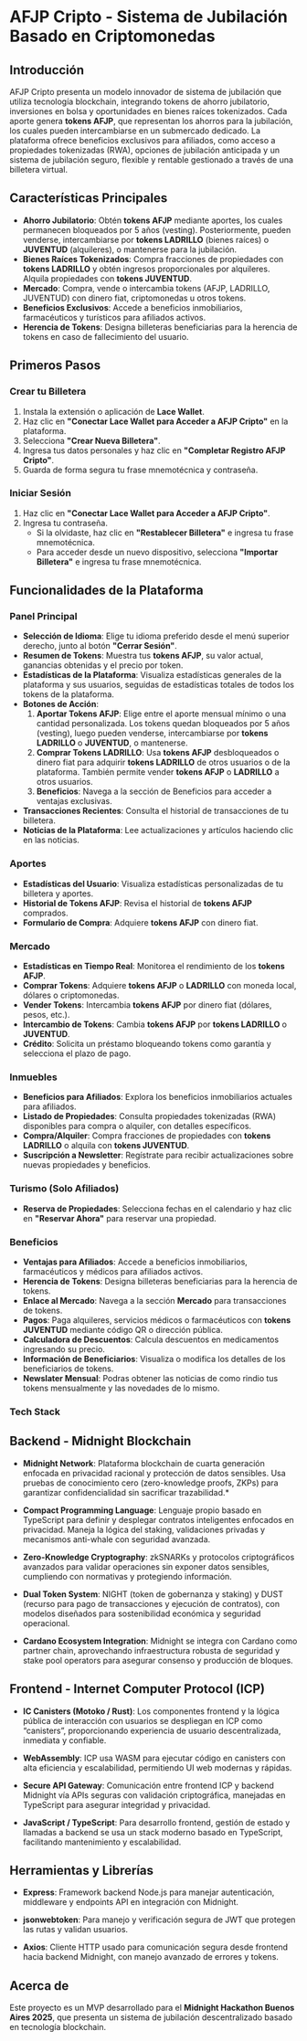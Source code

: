 # AFJP Cripto - Sistema de Jubilación Basado en Criptomonedas

## Introducción
AFJP Cripto presenta un modelo innovador de sistema de jubilación que utiliza tecnología blockchain, integrando tokens de ahorro jubilatorio, inversiones en bolsa y oportunidades en bienes raíces tokenizados. Cada aporte genera **tokens AFJP**, que representan los ahorros para la jubilación, los cuales pueden intercambiarse en un submercado dedicado. La plataforma ofrece beneficios exclusivos para afiliados, como acceso a propiedades tokenizadas (RWA), opciones de jubilación anticipada y un sistema de jubilación seguro, flexible y rentable gestionado a través de una billetera virtual.

## Características Principales
- **Ahorro Jubilatorio**: Obtén **tokens AFJP** mediante aportes, los cuales permanecen bloqueados por 5 años (vesting). Posteriormente, pueden venderse, intercambiarse por **tokens LADRILLO** (bienes raíces) o **JUVENTUD** (alquileres), o mantenerse para la jubilación.
- **Bienes Raíces Tokenizados**: Compra fracciones de propiedades con **tokens LADRILLO** y obtén ingresos proporcionales por alquileres. Alquila propiedades con **tokens JUVENTUD**.
- **Mercado**: Compra, vende o intercambia tokens (AFJP, LADRILLO, JUVENTUD) con dinero fiat, criptomonedas u otros tokens.
- **Beneficios Exclusivos**: Accede a beneficios inmobiliarios, farmacéuticos y turísticos para afiliados activos.
- **Herencia de Tokens**: Designa billeteras beneficiarias para la herencia de tokens en caso de fallecimiento del usuario.

## Primeros Pasos

### Crear tu Billetera
1. Instala la extensión o aplicación de **Lace Wallet**.
2. Haz clic en **"Conectar Lace Wallet para Acceder a AFJP Cripto"** en la plataforma.
3. Selecciona **"Crear Nueva Billetera"**.
4. Ingresa tus datos personales y haz clic en **"Completar Registro AFJP Cripto"**.
5. Guarda de forma segura tu frase mnemotécnica y contraseña.

### Iniciar Sesión
1. Haz clic en **"Conectar Lace Wallet para Acceder a AFJP Cripto"**.
2. Ingresa tu contraseña.
   - Si la olvidaste, haz clic en **"Restablecer Billetera"** e ingresa tu frase mnemotécnica.
   - Para acceder desde un nuevo dispositivo, selecciona **"Importar Billetera"** e ingresa tu frase mnemotécnica.

## Funcionalidades de la Plataforma

### Panel Principal
- **Selección de Idioma**: Elige tu idioma preferido desde el menú superior derecho, junto al botón **"Cerrar Sesión"**.
- **Resumen de Tokens**: Muestra tus **tokens AFJP**, su valor actual, ganancias obtenidas y el precio por token.
- **Estadísticas de la Plataforma**: Visualiza estadísticas generales de la plataforma y sus usuarios, seguidas de estadísticas totales de todos los tokens de la plataforma.
- **Botones de Acción**:
  1. **Aportar Tokens AFJP**: Elige entre el aporte mensual mínimo o una cantidad personalizada. Los tokens quedan bloqueados por 5 años (vesting), luego pueden venderse, intercambiarse por **tokens LADRILLO** o **JUVENTUD**, o mantenerse.
  2. **Comprar Tokens LADRILLO**: Usa **tokens AFJP** desbloqueados o dinero fiat para adquirir **tokens LADRILLO** de otros usuarios o de la plataforma. También permite vender **tokens AFJP** o **LADRILLO** a otros usuarios.
  3. **Beneficios**: Navega a la sección de Beneficios para acceder a ventajas exclusivas.
- **Transacciones Recientes**: Consulta el historial de transacciones de tu billetera.
- **Noticias de la Plataforma**: Lee actualizaciones y artículos haciendo clic en las noticias.

### Aportes
- **Estadísticas del Usuario**: Visualiza estadísticas personalizadas de tu billetera y aportes.
- **Historial de Tokens AFJP**: Revisa el historial de **tokens AFJP** comprados.
- **Formulario de Compra**: Adquiere **tokens AFJP** con dinero fiat.

### Mercado
- **Estadísticas en Tiempo Real**: Monitorea el rendimiento de los **tokens AFJP**.
- **Comprar Tokens**: Adquiere **tokens AFJP** o **LADRILLO** con moneda local, dólares o criptomonedas.
- **Vender Tokens**: Intercambia **tokens AFJP** por dinero fiat (dólares, pesos, etc.).
- **Intercambio de Tokens**: Cambia **tokens AFJP** por **tokens LADRILLO** o **JUVENTUD**.
- **Crédito**: Solicita un préstamo bloqueando tokens como garantía y selecciona el plazo de pago.

### Inmuebles
- **Beneficios para Afiliados**: Explora los beneficios inmobiliarios actuales para afiliados.
- **Listado de Propiedades**: Consulta propiedades tokenizadas (RWA) disponibles para compra o alquiler, con detalles específicos.
- **Compra/Alquiler**: Compra fracciones de propiedades con **tokens LADRILLO** o alquila con **tokens JUVENTUD**.
- **Suscripción a Newsletter**: Regístrate para recibir actualizaciones sobre nuevas propiedades y beneficios.

### Turismo (Solo Afiliados)
- **Reserva de Propiedades**: Selecciona fechas en el calendario y haz clic en **"Reservar Ahora"** para reservar una propiedad.

### Beneficios
- **Ventajas para Afiliados**: Accede a beneficios inmobiliarios, farmacéuticos y médicos para afiliados activos.
- **Herencia de Tokens**: Designa billeteras beneficiarias para la herencia de tokens.
- **Enlace al Mercado**: Navega a la sección **Mercado** para transacciones de tokens.
- **Pagos**: Paga alquileres, servicios médicos o farmacéuticos con **tokens JUVENTUD** mediante código QR o dirección pública.
- **Calculadora de Descuentos**: Calcula descuentos en medicamentos ingresando su precio.
- **Información de Beneficiarios**: Visualiza o modifica los detalles de los beneficiarios de tokens.
- **Newslater Mensual**: Podras obtener las noticias de como rindio tus tokens mensualmente y las novedades de lo mismo.

### Tech Stack
## Backend - Midnight Blockchain
- **Midnight Network**: Plataforma blockchain de cuarta generación enfocada en privacidad racional y protección de datos sensibles. Usa pruebas de conocimiento cero (zero-knowledge proofs, ZKPs) para garantizar confidencialidad sin sacrificar trazabilidad.*

- **Compact Programming Language**: Lenguaje propio basado en TypeScript para definir y desplegar contratos inteligentes enfocados en privacidad. Maneja la lógica del staking, validaciones privadas y mecanismos anti-whale con seguridad avanzada.

- **Zero-Knowledge Cryptography**: zkSNARKs y protocolos criptográficos avanzados para validar operaciones sin exponer datos sensibles, cumpliendo con normativas y protegiendo información.

- **Dual Token System**: NIGHT (token de gobernanza y staking) y DUST (recurso para pago de transacciones y ejecución de contratos), con modelos diseñados para sostenibilidad económica y seguridad operacional.

- **Cardano Ecosystem Integration**: Midnight se integra con Cardano como partner chain, aprovechando infraestructura robusta de seguridad y stake pool operators para asegurar consenso y producción de bloques.

## Frontend - Internet Computer Protocol (ICP)
- **IC Canisters (Motoko / Rust)**: Los componentes frontend y la lógica pública de interacción con usuarios se despliegan en ICP como “canisters”, proporcionando experiencia de usuario descentralizada, inmediata y confiable.

- **WebAssembly**: ICP usa WASM para ejecutar código en canisters con alta eficiencia y escalabilidad, permitiendo UI web modernas y rápidas.

- **Secure API Gateway**: Comunicación entre frontend ICP y backend Midnight vía APIs seguras con validación criptográfica, manejadas en TypeScript para asegurar integridad y privacidad.

- **JavaScript / TypeScript**: Para desarrollo frontend, gestión de estado y llamadas a backend se usa un stack moderno basado en TypeScript, facilitando mantenimiento y escalabilidad.

## Herramientas y Librerías
- **Express**: Framework backend Node.js para manejar autenticación, middleware y endpoints API en integración con Midnight.

- **jsonwebtoken**: Para manejo y verificación segura de JWT que protegen las rutas y validan usuarios.

- **Axios**: Cliente HTTP usado para comunicación segura desde frontend hacia backend Midnight, con manejo avanzado de errores y tokens.

## Acerca de
Este proyecto es un MVP desarrollado para el **Midnight Hackathon Buenos Aires 2025**, que presenta un sistema de jubilación descentralizado basado en tecnología blockchain.


